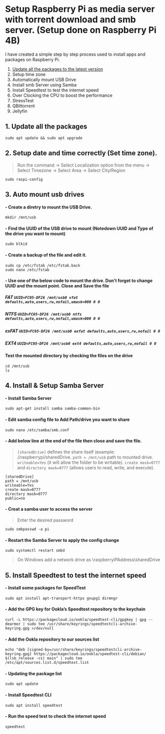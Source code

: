 # Setup Raspberry Pi as media server with torrent download and smb server. (Setup done on Raspberry Pi 4B)
I have created a simple step by step process used to install apps and packages on Raspberry Pi.

  1. [Update all the packages to the latest version](https://github.com/chetanjain2099/Setup_Raspberry_Pi/edit/main/README.md#1-update-all-the-packages)
  2. Setup time zone
  3. Automatically mount USB Drive
  4. Install smb Server using Samba
  5. Install Speedtest to test the internet speed
  6. Over Clocking the CPU to boost the performance
  7. StressTest
  8. QBittorrent
  9. Jellyfin

## 1. Update all the packages
```
sudo apt update && sudo apt upgrade
```

## 2. Setup date and time correctly (Set time zone).
> Run the command -> Select Localization option from the menu -> Select Timezone -> Select Area -> Select City/Region
```
sudo raspi-config
```

## 3. Auto mount usb drives
#### - Create a diretry to mount the USB Drive.
```
mkdir /mnt/usb
```

#### - Find the UUID of the USB drive to mount (Notedown UUID and Type of the drive you want to mount)
```
sudo blkid
```

#### - Create a backup of the file and edit it.
```
sudo cp /etc/fstab /etc/fstab.back
sudo nano /etc/fstab
```
#### - Use one of the below code to mount the drive. Don't forget to change UUID and the mount point. Close and Save the file
  #####   FAT `UUID=FC05-DF26 /mnt/usb0 vfat defaults,auto,users,rw,nofail,umask=000 0 0`
  #####   NTFS `UUID=FC05-DF26 /mnt/usb0 ntfs defaults,auto,users,rw,nofail,umask=000 0 0`
  #####   exFAT `UUID=FC05-DF26 /mnt/usb0 exfat defaults,auto,users,rw,nofail 0 0`
  #####   EXT4	`UUID=FC05-DF26 /mnt/usb0 ext4 defaults,auto,users,rw,nofail 0 0`
#### Test the mounted directory by checking the files on the drive
```
cd /mnt/usb
ls
```

## 4. Install & Setup Samba Server
#### - Install Samba Server
```
sudo apt-get install samba samba-common-bin
```
#### - Edit samba config file to Add Path/drive you want to share
```
sudo nano /etc/samba/smb.conf
```
#### - Add below line at the end of the file then close and save the file.
> `[sharedDrive]` defines the share itself (example: //raspberrypi/sharedDrive.
> `path = /mnt/usb` path to mounted drive. 
> `writeable=Yes` (it will allow the folder to be writable). 
> `create mask=0777` and `directory mask=0777` (allows users to read, write, and execute).
```
[sharedDrive]
path = /mnt/usb
writeable=Yes
create mask=0777
directory mask=0777
public=no
```
#### - Creat a samba user to access the server
> Enter the desired password
```
sudo smbpasswd -a pi
```
#### - Restart the Samba Server to apply the config change
```
sudo systemctl restart smbd
```
> On Windows add a network drive as \\raspberryIPAddress\sharedDrive

## 5. Install Speedtest to test the internet speed
#### - Install some packages for SpeedTest
```
sudo apt install apt-transport-https gnupg1 dirmngr
```
#### - Add the GPG key for Ookla’s Speedtest repository to the keychain
```
curl -L https://packagecloud.io/ookla/speedtest-cli/gpgkey | gpg --dearmor | sudo tee /usr/share/keyrings/speedtestcli-archive-keyring.gpg >/dev/null
```
#### - Add the Ookla repository to our sources list
```
echo "deb [signed-by=/usr/share/keyrings/speedtestcli-archive-keyring.gpg] https://packagecloud.io/ookla/speedtest-cli/debian/ $(lsb_release -cs) main" | sudo tee  /etc/apt/sources.list.d/speedtest.list
```
#### - Updating the package list
``` 
sudo apt update 
```
#### - Install Speedtest CLI
```
sudo apt install speedtest
```
#### - Run the speed test to check the internet speed
```
speedtest
```
